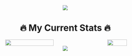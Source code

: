 <!-- top banner -->
<div align="center">
  <img src="https://capsule-render.vercel.app/api?type=waving&height=270&color=gradient&text=Hey%20there,%20I'm%20Edwin&section=header&textBg=false&fontAlignY=48&animation=twinkling&desc=🍣%20🎢%20🍿%20🕹️%20🍦%20🏓%20🍕&descAlign=78&descAlignY=62&descSize=19"/>
</div>

<h1 align="center">🔥 My Current Stats 🔥</h1>

<!-- GitHub streak -->

<!-- [![GitHub Streak](https://streak-stats.demolab.com?user=edwinperaza99&theme=tokyonight)](https://git.io/streak-stats) -->

<!-- Most used languages -->

<!-- ![Top Langs](https://github-readme-stats.vercel.app/api/top-langs/?username=edwinperaza99&layout=compact&theme=tokyonight) -->

<div align="center" style="display: flex; justify-content: space-between; align-items: center; gap: 20px;">
    <!-- GitHub streak -->
    <img style="width: 55%" align="center" src="https://streak-stats.demolab.com?user=edwinperaza99&theme=tokyonight">
    <!-- Most used languages -->
    <img style="width: 35%" align="center" src="https://github-readme-stats.vercel.app/api/top-langs/?username=edwinperaza99&layout=compact&theme=tokyonight">
</div>

<!-- footer -->
<div align="center">
  <img src="https://capsule-render.vercel.app/api?type=waving&height=110&color=gradient&section=footer&textBg=false&fontAlignY=48&animation=twinkling&descAlign=78&descAlignY=62&descSize=19"/>
</div>

